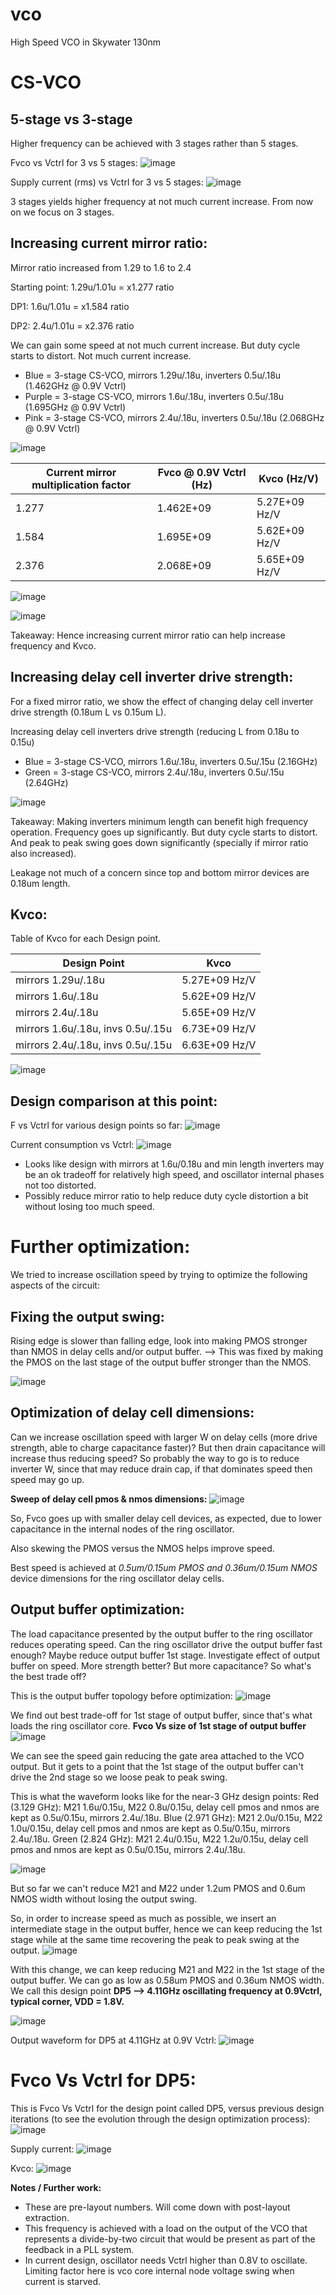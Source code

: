 # vco
High Speed VCO in Skywater 130nm

CS-VCO
====
5-stage vs 3-stage
------
Higher frequency can be achieved with 3 stages rather than 5 stages.

Fvco vs Vctrl for 3 vs 5 stages:
![image](https://user-images.githubusercontent.com/95447782/152638575-39170f98-0a9e-4087-888b-266762a9a17b.png)

Supply current (rms) vs Vctrl for 3 vs 5 stages:
![image](https://user-images.githubusercontent.com/95447782/152638600-cf312c5a-065f-4a95-95e7-a39406e051e8.png)


3 stages yields higher frequency at not much current increase.
From now on we focus on 3 stages.


Increasing current mirror ratio:
------
Mirror ratio increased from 1.29 to 1.6 to 2.4

Starting point: 1.29u/1.01u = x1.277 ratio

DP1: 1.6u/1.01u = x1.584 ratio

DP2: 2.4u/1.01u = x2.376 ratio

We can gain some speed at not much current increase.
But duty cycle starts to distort.
Not much current increase.

* Blue = 3-stage CS-VCO, mirrors 1.29u/.18u, inverters 0.5u/.18u (1.462GHz @ 0.9V Vctrl)
* Purple = 3-stage CS-VCO, mirrors 1.6u/.18u, inverters 0.5u/.18u (1.695GHz @ 0.9V Vctrl)
* Pink = 3-stage CS-VCO, mirrors 2.4u/.18u, inverters 0.5u/.18u (2.068GHz @ 0.9V Vctrl)

![image](https://user-images.githubusercontent.com/95447782/152638679-bf99ab79-a2ef-4ce9-96f7-176f2dee13d7.png)


|Current mirror multiplication factor	|Fvco @ 0.9V Vctrl (Hz)|	Kvco (Hz/V)|
|------------|------------|------------|
|1.277	|1.462E+09	|5.27E+09 Hz/V|
|1.584	|1.695E+09	|5.62E+09 Hz/V|
|2.376	|2.068E+09	|5.65E+09 Hz/V|

![image](https://user-images.githubusercontent.com/95447782/152638733-b8a1b642-7250-406c-ba6e-2241208b3f1d.png)

![image](https://user-images.githubusercontent.com/95447782/152638736-9f5acc31-cad4-4307-8fc7-ea8dd6436e4b.png)


Takeaway:
Hence increasing current mirror ratio can help increase frequency and Kvco.




Increasing delay cell inverter drive strength:
-----
For a fixed mirror ratio, we show the effect of changing delay cell inverter drive strength (0.18um L vs 0.15um L).

Increasing delay cell inverters drive strength (reducing L from 0.18u to 0.15u)

* Blue = 3-stage CS-VCO, mirrors 1.6u/.18u, inverters 0.5u/.15u (2.16GHz)
* Green = 3-stage CS-VCO, mirrors 2.4u/.18u, inverters 0.5u/.15u (2.64GHz)

![image](https://user-images.githubusercontent.com/95447782/152638828-c01e81c4-7ec4-4877-a6c4-71a90fd05a42.png)


Takeaway:
Making inverters minimum length can benefit high frequency operation.
Frequency goes up significantly.
But duty cycle starts to distort.
And peak to peak swing goes down significantly (specially if mirror ratio also increased).

Leakage not much of a concern since top and bottom mirror devices are 0.18um length.




Kvco:
--------
Table of Kvco for each Design point.

|Design Point|			Kvco|
|------------|------------|
|mirrors 1.29u/.18u|			5.27E+09 Hz/V|
|mirrors 1.6u/.18u|			5.62E+09 Hz/V|
|mirrors 2.4u/.18u|			5.65E+09 Hz/V|
|mirrors 1.6u/.18u, invs 0.5u/.15u|			6.73E+09 Hz/V|
|mirrors 2.4u/.18u, invs 0.5u/.15u|			6.63E+09 Hz/V|

![image](https://user-images.githubusercontent.com/95447782/152638918-b112174d-7f43-41e1-9e05-8159bac787ab.png)




Design comparison at this point:
--------
F vs Vctrl for various design points so far:
![image](https://user-images.githubusercontent.com/95447782/152638931-341f046e-7443-44dc-8cd2-3050ec599e56.png)

Current consumption vs Vctrl:
![image](https://user-images.githubusercontent.com/95447782/152638934-b6bda38d-de88-48fe-9ace-bc7f6dfe32f5.png)


* Looks like design with mirrors at 1.6u/0.18u and min length inverters may be an ok tradeoff for relatively high speed, and oscillator internal phases not too distorted.
* Possibly reduce mirror ratio to help reduce duty cycle distortion a bit without losing too much speed.


Further optimization:
===
We tried to increase oscillation speed by trying to optimize the following aspects of the circuit:

Fixing the output swing:
----
Rising edge is slower than falling edge, look into making PMOS stronger than NMOS in delay cells and/or output buffer. --> This was fixed by making the PMOS on the last stage of the output buffer stronger than the NMOS.

![image](https://user-images.githubusercontent.com/95447782/153831511-d61e6ae6-783c-46fe-a107-447aa74bc398.png)


Optimization of delay cell dimensions:
---
Can we increase oscillation speed with larger W on delay cells (more drive strength, able to charge capacitance faster)? But then drain capacitance will increase thus reducing speed? So probably the way to go is to reduce inverter W, since that may reduce drain cap, if that dominates speed then speed may go up.

**Sweep of delay cell pmos & nmos dimensions:**
![image](https://user-images.githubusercontent.com/95447782/153833100-61898cc3-aed9-4b16-8373-251d48693439.png)

So, Fvco goes up with smaller delay cell devices, as expected, due to lower capacitance in the internal nodes of the ring oscillator.

Also skewing the PMOS versus the NMOS helps improve speed.

Best speed is achieved at *0.5um/0.15um PMOS and 0.36um/0.15um NMOS* device dimensions for the ring oscillator delay cells.



Output buffer optimization:
---
The load capacitance presented by the output buffer to the ring oscillator reduces operating speed. Can the ring oscillator drive the output buffer fast enough? Maybe reduce output buffer 1st stage. Investigate effect of output buffer on speed. More strength better? But more capacitance? So what's the best trade off?

This is the output buffer topology before optimization:
![image](https://user-images.githubusercontent.com/95447782/153834407-630b7a6f-19c6-4860-a134-a0bce4a906a5.png)

We find out best trade-off for 1st stage of output buffer, since that's what loads the ring oscillator core.
**Fvco Vs size of 1st stage of output buffer**
![image](https://user-images.githubusercontent.com/95447782/153834112-7c89af89-1522-45b2-9abf-036fa8603061.png)

We can see the speed gain reducing the gate area attached to the VCO output. But it gets to a point that the 1st stage of the output buffer can't drive the 2nd stage so we loose peak to peak swing.

This is what the waveform looks like for the near-3 GHz design points:
Red (3.129 GHz): M21 1.6u/0.15u, M22 0.8u/0.15u, delay cell pmos and nmos are kept as 0.5u/0.15u, mirrors 2.4u/.18u.
Blue (2.971 GHz): M21 2.0u/0.15u, M22 1.0u/0.15u, delay cell pmos and nmos are kept as 0.5u/0.15u, mirrors 2.4u/.18u.
Green (2.824 GHz): M21 2.4u/0.15u, M22 1.2u/0.15u, delay cell pmos and nmos are kept as 0.5u/0.15u, mirrors 2.4u/.18u.

![image](https://user-images.githubusercontent.com/95447782/153835006-5d7288dd-e287-4573-a5d9-e00535ec2256.png)

But so far we can't reduce M21 and M22 under 1.2um PMOS and 0.6um NMOS width without losing the output swing.

So, in order to increase speed as much as possible, we insert an intermediate stage in the output buffer, hence we can keep reducing the 1st stage while at the same time recovering the peak to peak swing at the output.
![image](https://user-images.githubusercontent.com/95447782/153835200-34cb885b-65c9-4766-95bd-37859dc6f3ba.png)

With this change, we can keep reducing M21 and M22 in the 1st stage of the output buffer. We can go as low as 0.58um PMOS and 0.36um NMOS width.
We call this design point **DP5 --> 4.11GHz oscillating frequency at 0.9Vctrl, typical corner, VDD = 1.8V.**
	
![image](https://user-images.githubusercontent.com/95447782/153836151-d83eb80c-111b-47a5-89bb-4dce3eb79970.png)


Output waveform for DP5 at 4.11GHz at 0.9V Vctrl:
![image](https://user-images.githubusercontent.com/95447782/153836337-e5964f33-1def-4320-ae21-2ef2d1c5443d.png)


Fvco Vs Vctrl for DP5:
===
This is Fvco Vs Vctrl for the design point called DP5, versus previous design iterations (to see the evolution through the design optimization process):
![image](https://user-images.githubusercontent.com/95447782/153836578-7e8d3f68-c3d2-4058-b8eb-e5fe2080424e.png)

Supply current:
![image](https://user-images.githubusercontent.com/95447782/153836609-8784f1f0-6e8e-4350-86d3-edc6ca1d1710.png)

Kvco:
![image](https://user-images.githubusercontent.com/95447782/153836661-e5ed1312-3dc4-438f-bde6-545ac66fa0d4.png)


**Notes / Further work:**
* These are pre-layout numbers. Will come down with post-layout extraction.
* This frequency is achieved with a load on the output of the VCO that represents a divide-by-two circuit that would be present as part of the feedback in a PLL system.
* In current design, oscillator needs Vctrl higher than 0.8V to oscillate. Limiting factor here is vco core internal node voltage swing when current is starved.






